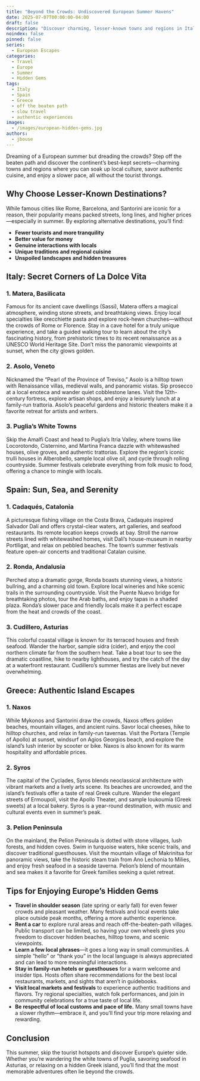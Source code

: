 ```yaml
---
title: "Beyond the Crowds: Undiscovered European Summer Havens"
date: 2025-07-07T00:00:00-04:00
draft: false
description: "Discover charming, lesser-known towns and regions in Italy, Spain, and Greece for a more authentic and peaceful European summer getaway."
noindex: false
pinned: false
series:
  - European Escapes
categories:
  - Travel
  - Europe
  - Summer
  - Hidden Gems
tags:
  - Italy
  - Spain
  - Greece
  - off the beaten path
  - slow travel
  - authentic experiences
images:
  - /images/european-hidden-gems.jpg
authors: 
  - jbouse
---
```


Dreaming of a European summer but dreading the crowds? Step off the beaten path and discover the continent’s best-kept secrets—charming towns and regions where you can soak up local culture, savor authentic cuisine, and enjoy a slower pace, all without the tourist throngs.

## Why Choose Lesser-Known Destinations?

While famous cities like Rome, Barcelona, and Santorini are iconic for a reason, their popularity means packed streets, long lines, and higher prices—especially in summer. By exploring alternative destinations, you’ll find:
- **Fewer tourists and more tranquility**
- **Better value for money**
- **Genuine interactions with locals**
- **Unique traditions and regional cuisine**
- **Unspoiled landscapes and hidden treasures**

## Italy: Secret Corners of La Dolce Vita

### 1. Matera, Basilicata
Famous for its ancient cave dwellings (Sassi), Matera offers a magical atmosphere, winding stone streets, and breathtaking views. Enjoy local specialties like orecchiette pasta and explore rock-hewn churches—without the crowds of Rome or Florence. Stay in a cave hotel for a truly unique experience, and take a guided walking tour to learn about the city’s fascinating history, from prehistoric times to its recent renaissance as a UNESCO World Heritage Site. Don’t miss the panoramic viewpoints at sunset, when the city glows golden.

### 2. Asolo, Veneto
Nicknamed the “Pearl of the Province of Treviso,” Asolo is a hilltop town with Renaissance villas, medieval walls, and panoramic vistas. Sip prosecco at a local enoteca and wander quiet cobblestone lanes. Visit the 12th-century fortress, explore artisan shops, and enjoy a leisurely lunch at a family-run trattoria. Asolo’s peaceful gardens and historic theaters make it a favorite retreat for artists and writers.

### 3. Puglia’s White Towns
Skip the Amalfi Coast and head to Puglia’s Itria Valley, where towns like Locorotondo, Cisternino, and Martina Franca dazzle with whitewashed houses, olive groves, and authentic trattorias. Explore the region’s iconic trulli houses in Alberobello, sample local olive oil, and cycle through rolling countryside. Summer festivals celebrate everything from folk music to food, offering a chance to mingle with locals.

## Spain: Sun, Sea, and Serenity

### 1. Cadaqués, Catalonia
A picturesque fishing village on the Costa Brava, Cadaqués inspired Salvador Dalí and offers crystal-clear waters, art galleries, and seafood restaurants. Its remote location keeps crowds at bay. Stroll the narrow streets lined with whitewashed homes, visit Dalí’s house-museum in nearby Portlligat, and relax on pebbled beaches. The town’s summer festivals feature open-air concerts and traditional Catalan cuisine.

### 2. Ronda, Andalusia
Perched atop a dramatic gorge, Ronda boasts stunning views, a historic bullring, and a charming old town. Explore local wineries and hike scenic trails in the surrounding countryside. Visit the Puente Nuevo bridge for breathtaking photos, tour the Arab baths, and enjoy tapas in a shaded plaza. Ronda’s slower pace and friendly locals make it a perfect escape from the heat and crowds of the coast.

### 3. Cudillero, Asturias
This colorful coastal village is known for its terraced houses and fresh seafood. Wander the harbor, sample sidra (cider), and enjoy the cool northern climate far from the southern heat. Take a boat tour to see the dramatic coastline, hike to nearby lighthouses, and try the catch of the day at a waterfront restaurant. Cudillero’s summer fiestas are lively but never overwhelming.

## Greece: Authentic Island Escapes

### 1. Naxos
While Mykonos and Santorini draw the crowds, Naxos offers golden beaches, mountain villages, and ancient ruins. Savor local cheeses, hike to hilltop churches, and relax in family-run tavernas. Visit the Portara (Temple of Apollo) at sunset, windsurf on Agios Georgios beach, and explore the island’s lush interior by scooter or bike. Naxos is also known for its warm hospitality and affordable prices.

### 2. Syros
The capital of the Cyclades, Syros blends neoclassical architecture with vibrant markets and a lively arts scene. Its beaches are uncrowded, and the island’s festivals offer a taste of real Greek culture. Wander the elegant streets of Ermoupoli, visit the Apollo Theater, and sample loukoumia (Greek sweets) at a local bakery. Syros is a year-round destination, with music and cultural events even in summer’s peak.

### 3. Pelion Peninsula
On the mainland, the Pelion Peninsula is dotted with stone villages, lush forests, and hidden coves. Swim in turquoise waters, hike scenic trails, and discover traditional guesthouses. Visit the mountain village of Makrinitsa for panoramic views, take the historic steam train from Ano Lechonia to Milies, and enjoy fresh seafood in a seaside taverna. Pelion’s blend of mountain and sea makes it a favorite for Greek families seeking a quiet retreat.

## Tips for Enjoying Europe’s Hidden Gems

- **Travel in shoulder season** (late spring or early fall) for even fewer crowds and pleasant weather. Many festivals and local events take place outside peak months, offering a more authentic experience.
- **Rent a car** to explore rural areas and reach off-the-beaten-path villages. Public transport can be limited, so having your own wheels gives you freedom to discover hidden beaches, hilltop towns, and scenic viewpoints.
- **Learn a few local phrases**—it goes a long way in small communities. A simple “hello” or “thank you” in the local language is always appreciated and can lead to more meaningful interactions.
- **Stay in family-run hotels or guesthouses** for a warm welcome and insider tips. Hosts often share recommendations for the best local restaurants, markets, and sights that aren’t in guidebooks.
- **Visit local markets and festivals** to experience authentic traditions and flavors. Try regional specialties, watch folk performances, and join in community celebrations for a true taste of local life.
- **Be respectful of local customs and pace of life.** Many small towns have a slower rhythm—embrace it, and you’ll find your trip more relaxing and rewarding.

## Conclusion

This summer, skip the tourist hotspots and discover Europe’s quieter side. Whether you’re wandering the white towns of Puglia, savoring seafood in Asturias, or relaxing on a hidden Greek island, you’ll find that the most memorable adventures often lie beyond the crowds.
